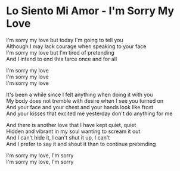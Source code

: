 # Lo Siento Mi Amor - I'm Sorry My Love

I'm sorry my love but today I'm going to tell you  
Although I may lack courage when speaking to your face  
I'm sorry my love but I'm tired of pretending  
And I intend to end this farce once and for all  

I'm sorry my love  
I'm sorry my love  
I'm sorry my love  

It's been a while since I felt anything when doing it with you  
My body does not tremble with desire when I see you turned on  
And your face and your chest and your hands look like frost  
And your kisses that excited me yesterday don't do anything for me  

And there is another love that I have kept quiet, quiet  
Hidden and vibrant in my soul wanting to scream it out  
And I can't hide it, I can't shut it up, I can't  
And I prefer to say it and shout it than to continue pretending  

I'm sorry my love, I'm sorry  
I'm sorry my love, I'm sorry  

